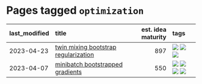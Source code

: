 # Pages tagged `optimization`

|last_modified|title|est. idea maturity|tags
|:---|:---|---:|:---|
|2023-04-23|[twin mixing bootstrap regularization](../twin_mixing_dropout.md)|897|[![](https://img.shields.io/badge/tag-experimental-4db4d2)](../tags/experimental.md) [![](https://img.shields.io/badge/tag-optimization-dad82b)](../tags/optimization.md) [![](https://img.shields.io/badge/tag-scaling-35d420)](../tags/scaling.md)|
|2023-04-07|[minibatch bootstrapped gradients](../minibatch-bootstrapped-gradients.md)|550|[![](https://img.shields.io/badge/tag-experimental-4db4d2)](../tags/experimental.md) [![](https://img.shields.io/badge/tag-optimization-dad82b)](../tags/optimization.md) [![](https://img.shields.io/badge/tag-training-b5ec2c)](../tags/training.md) [![](https://img.shields.io/badge/tag-wip-c4fb38)](../tags/wip.md)|